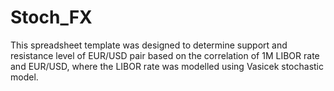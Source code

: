 # Stoch_FX

This spreadsheet template was designed to determine support and resistance level of EUR/USD pair based on the correlation of 1M LIBOR rate and EUR/USD, where the LIBOR rate was modelled using Vasicek stochastic model. 
